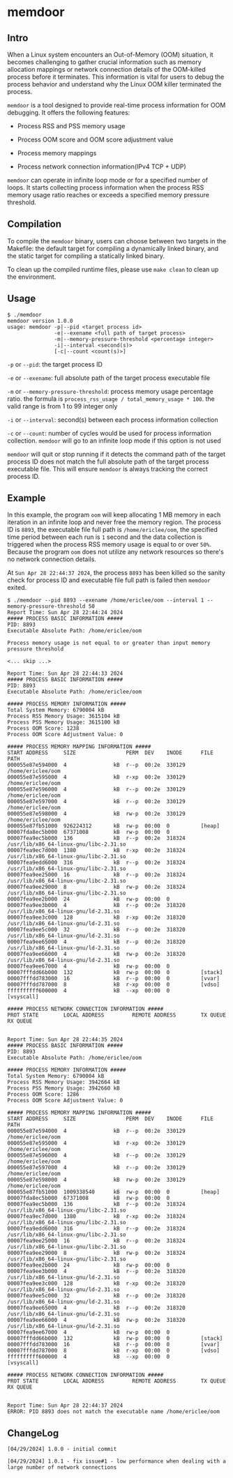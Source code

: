 # memdoor

## Intro

When a Linux system encounters an Out-of-Memory (OOM) situation, it becomes challenging to gather crucial information such as memory allocation mappings or network connection details of the OOM-killed process before it terminates. This information is vital for users to debug the process behavior and understand why the Linux OOM killer terminated the process.

`memdoor` is a tool designed to provide real-time process information for OOM debugging. It offers the following features:

* Process RSS and PSS memory usage

* Process OOM score and OOM score adjustment value

* Process memory mappings

* Process network connection information(IPv4 TCP + UDP)

`memdoor` can operate in infinite loop mode or for a specified number of loops. It starts collecting process information when the process RSS memory usage ratio reaches or exceeds a specified memory pressure threshold.

## Compilation

To compile the `memdoor` binary, users can choose between two targets in the Makefile: the default target for compiling a dynamically linked binary, and the static target for compiling a statically linked binary.

To clean up the compiled runtime files, please use `make clean` to clean up the environment.

## Usage

```
$ ./memdoor 
memdoor version 1.0.0
usage: memdoor -p|--pid <target process id>
               -e|--exename <full path of target process>
               -m|--memory-pressure-threshold <percentage integer>
               -i|--interval <second(s)>
               [-c|--count <count(s)>]
```

`-p` or `--pid`: the target process ID

`-e` or `--exename`: full absolute path of the target process executable file

`-m` or `--memory-pressure-threshold`: process memory usage percentage ratio. the formula is `process_rss_usage / total_memory_usage * 100`. the valid range is from 1 to 99 integer only

`-i` or `--interval`: second(s) between each process information collection

`-c` or `--count`: number of cycles would be used for process information collection. `memdoor` will go to an infinite loop mode if this option is not used

`memdoor` will quit or stop running if it detects the command path of the target process ID does not match the full absolute path of the target process executable file. This will ensure `memdoor` is always tracking the correct process ID.

## Example

In this example, the program `oom` will keep allocating 1 MB memory in each iteration in an infinite loop and never free the memory region. The process ID is `8893`, the executable file full path is `/home/ericlee/oom`, the specified time period between each run is `1` second and the data collection is triggered when the process RSS memory usage is equal to or over `50%`. Because the program `oom` does not utilize any network resources so there's no network connection details.

At `Sun Apr 28 22:44:37 2024`, the process `8893` has been killed so the sanity check for process ID and executable file full path is failed then `memdoor` exited.

```
$ ./memdoor --pid 8893 --exename /home/ericlee/oom --interval 1 --memory-pressure-threshold 50
Report Time: Sun Apr 28 22:44:24 2024
##### PROCESS BASIC INFORMATION #####
PID: 8893
Executable Absolute Path: /home/ericlee/oom

Process memory usage is not equal to or greater than input memory pressure threshold

<... skip ...>

Report Time: Sun Apr 28 22:44:33 2024
##### PROCESS BASIC INFORMATION #####
PID: 8893
Executable Absolute Path: /home/ericlee/oom

##### PROCESS MEMORY INFORMATION #####
Total System Memory: 6790004 kB
Process RSS Memory Usage: 3615104 kB
Process PSS Memory Usage: 3615100 kB
Process OOM Score: 1238
Process OOM Score Adjustment Value: 0

##### PROCESS MEMORY MAPPING INFORMATION #####
START ADDRESS     SIZE                PERM  DEV    INODE      FILE PATH
000055e87e594000  4               kB  r--p  00:2e  330129     /home/ericlee/oom
000055e87e595000  4               kB  r-xp  00:2e  330129     /home/ericlee/oom
000055e87e596000  4               kB  r--p  00:2e  330129     /home/ericlee/oom
000055e87e597000  4               kB  r--p  00:2e  330129     /home/ericlee/oom
000055e87e598000  4               kB  rw-p  00:2e  330129     /home/ericlee/oom
000055e87fb51000  926224312       kB  rw-p  00:00  0          [heap]
00007fda8ec5b000  67371008        kB  rw-p  00:00  0          
00007fea9ec5b000  136             kB  r--p  00:2e  318324     /usr/lib/x86_64-linux-gnu/libc-2.31.so
00007fea9ec7d000  1380            kB  r-xp  00:2e  318324     /usr/lib/x86_64-linux-gnu/libc-2.31.so
00007fea9edd6000  316             kB  r--p  00:2e  318324     /usr/lib/x86_64-linux-gnu/libc-2.31.so
00007fea9ee25000  16              kB  r--p  00:2e  318324     /usr/lib/x86_64-linux-gnu/libc-2.31.so
00007fea9ee29000  8               kB  rw-p  00:2e  318324     /usr/lib/x86_64-linux-gnu/libc-2.31.so
00007fea9ee2b000  24              kB  rw-p  00:00  0          
00007fea9ee3b000  4               kB  r--p  00:2e  318320     /usr/lib/x86_64-linux-gnu/ld-2.31.so
00007fea9ee3c000  128             kB  r-xp  00:2e  318320     /usr/lib/x86_64-linux-gnu/ld-2.31.so
00007fea9ee5c000  32              kB  r--p  00:2e  318320     /usr/lib/x86_64-linux-gnu/ld-2.31.so
00007fea9ee65000  4               kB  r--p  00:2e  318320     /usr/lib/x86_64-linux-gnu/ld-2.31.so
00007fea9ee66000  4               kB  rw-p  00:2e  318320     /usr/lib/x86_64-linux-gnu/ld-2.31.so
00007fea9ee67000  4               kB  rw-p  00:00  0          
00007fffdd66b000  132             kB  rw-p  00:00  0          [stack]
00007fffdd783000  16              kB  r--p  00:00  0          [vvar]
00007fffdd787000  8               kB  r-xp  00:00  0          [vdso]
ffffffffff600000  4               kB  --xp  00:00  0          [vsyscall]

##### PROCESS NETWORK CONNECTION INFORMATION #####
PROT STATE        LOCAL ADDRESS         REMOTE ADDRESS        TX QUEUE    RX QUEUE    


Report Time: Sun Apr 28 22:44:35 2024
##### PROCESS BASIC INFORMATION #####
PID: 8893
Executable Absolute Path: /home/ericlee/oom

##### PROCESS MEMORY INFORMATION #####
Total System Memory: 6790004 kB
Process RSS Memory Usage: 3942664 kB
Process PSS Memory Usage: 3942660 kB
Process OOM Score: 1286
Process OOM Score Adjustment Value: 0

##### PROCESS MEMORY MAPPING INFORMATION #####
START ADDRESS     SIZE                PERM  DEV    INODE      FILE PATH
000055e87e594000  4               kB  r--p  00:2e  330129     /home/ericlee/oom
000055e87e595000  4               kB  r-xp  00:2e  330129     /home/ericlee/oom
000055e87e596000  4               kB  r--p  00:2e  330129     /home/ericlee/oom
000055e87e597000  4               kB  r--p  00:2e  330129     /home/ericlee/oom
000055e87e598000  4               kB  rw-p  00:2e  330129     /home/ericlee/oom
000055e87fb51000  1009338540      kB  rw-p  00:00  0          [heap]
00007fda8ec5b000  67371008        kB  rw-p  00:00  0          
00007fea9ec5b000  136             kB  r--p  00:2e  318324     /usr/lib/x86_64-linux-gnu/libc-2.31.so
00007fea9ec7d000  1380            kB  r-xp  00:2e  318324     /usr/lib/x86_64-linux-gnu/libc-2.31.so
00007fea9edd6000  316             kB  r--p  00:2e  318324     /usr/lib/x86_64-linux-gnu/libc-2.31.so
00007fea9ee25000  16              kB  r--p  00:2e  318324     /usr/lib/x86_64-linux-gnu/libc-2.31.so
00007fea9ee29000  8               kB  rw-p  00:2e  318324     /usr/lib/x86_64-linux-gnu/libc-2.31.so
00007fea9ee2b000  24              kB  rw-p  00:00  0          
00007fea9ee3b000  4               kB  r--p  00:2e  318320     /usr/lib/x86_64-linux-gnu/ld-2.31.so
00007fea9ee3c000  128             kB  r-xp  00:2e  318320     /usr/lib/x86_64-linux-gnu/ld-2.31.so
00007fea9ee5c000  32              kB  r--p  00:2e  318320     /usr/lib/x86_64-linux-gnu/ld-2.31.so
00007fea9ee65000  4               kB  r--p  00:2e  318320     /usr/lib/x86_64-linux-gnu/ld-2.31.so
00007fea9ee66000  4               kB  rw-p  00:2e  318320     /usr/lib/x86_64-linux-gnu/ld-2.31.so
00007fea9ee67000  4               kB  rw-p  00:00  0          
00007fffdd66b000  132             kB  rw-p  00:00  0          [stack]
00007fffdd783000  16              kB  r--p  00:00  0          [vvar]
00007fffdd787000  8               kB  r-xp  00:00  0          [vdso]
ffffffffff600000  4               kB  --xp  00:00  0          [vsyscall]

##### PROCESS NETWORK CONNECTION INFORMATION #####
PROT STATE        LOCAL ADDRESS         REMOTE ADDRESS        TX QUEUE    RX QUEUE    


Report Time: Sun Apr 28 22:44:37 2024
ERROR: PID 8893 does not match the executable name /home/ericlee/oom
```

## ChangeLog

```
[04/29/2024] 1.0.0 - initial commit

[04/29/2024] 1.0.1 - fix issue#1 - low performance when dealing with a large number of network connections
```
